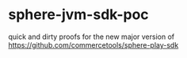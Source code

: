 sphere-jvm-sdk-poc
==================

quick and dirty proofs for the new major version of https://github.com/commercetools/sphere-play-sdk
